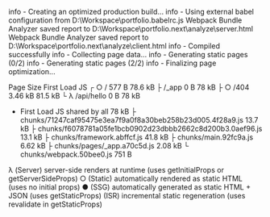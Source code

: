 info  - Creating an optimized production build...
info  - Using external babel configuration from D:\Workspace\portfolio\.babelrc.js
Webpack Bundle Analyzer saved report to D:\Workspace\portfolio\.next\analyze\server.html
Webpack Bundle Analyzer saved report to D:\Workspace\portfolio\.next\analyze\client.html
info  - Compiled successfully
info  - Collecting page data...
info  - Generating static pages (0/2)
info  - Generating static pages (2/2)
info  - Finalizing page optimization...

Page                                                           Size     First Load JS
┌ ○ /                                                          577 B          78.6 kB
├   /_app                                                      0 B              78 kB
├ ○ /404                                                       3.46 kB        81.5 kB
└ λ /api/hello                                                 0 B              78 kB
+ First Load JS shared by all                                  78 kB
  ├ chunks/71247caf95475e3ea7f9a0f8a30beb258b23d005.4f28a9.js  13.7 kB
  ├ chunks/f6078781a05fe1bcb0902d23dbbb2662c8d200b3.0aef96.js  13.1 kB
  ├ chunks/framework.abffcf.js                                 41.8 kB
  ├ chunks/main.92fc9a.js                                      6.62 kB
  ├ chunks/pages/_app.a70c5d.js                                2.08 kB
  └ chunks/webpack.50bee0.js                                   751 B

λ  (Server)  server-side renders at runtime (uses getInitialProps or getServerSideProps)
○  (Static)  automatically rendered as static HTML (uses no initial props)
●  (SSG)     automatically generated as static HTML + JSON (uses getStaticProps)
   (ISR)     incremental static regeneration (uses revalidate in getStaticProps)

